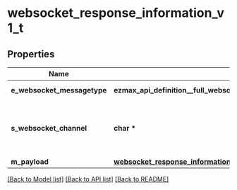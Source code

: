 # websocket_response_information_v1_t

## Properties
Name | Type | Description | Notes
------------ | ------------- | ------------- | -------------
**e_websocket_messagetype** | **ezmax_api_definition__full_websocket_response_information_v1_EWEBSOCKETMESSAGETYPE_e** | The Type of message | 
**s_websocket_channel** | **char \*** | The Channel on which to route the websocket message | 
**m_payload** | [**websocket_response_information_v1_m_payload_t**](websocket_response_information_v1_m_payload.md) \* |  | 

[[Back to Model list]](../README.md#documentation-for-models) [[Back to API list]](../README.md#documentation-for-api-endpoints) [[Back to README]](../README.md)



